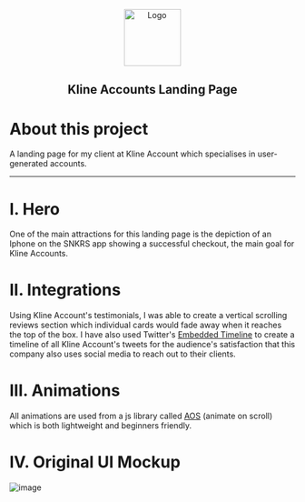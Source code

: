 <p align="center">
  <a href="https://cdn.discordapp.com/attachments/873367287304978462/875194731188088872/logomark.png">
    <img src="https://cdn.discordapp.com/attachments/873367287304978462/875194731188088872/logomark.png" alt="Logo" width="100px">
  </a>
  
  <h2 align="center">Kline Accounts Landing Page</h2>
</p>

# About this project
A landing page for my client at Kline Account which specialises in user-generated accounts.

***
# **I. Hero**

One of the main attractions for this landing page is the depiction of an Iphone on the SNKRS app showing a successful checkout, the main goal for Kline Accounts.

# **II. Integrations**

Using Kline Account's testimonials, I was able to create a vertical scrolling reviews section which individual cards would fade away when it reaches the top of the box. I have also used Twitter's [Embedded Timeline](https://publish.twitter.com/#) to create a timeline of all Kline Account's tweets for the audience's satisfaction that this company also uses social media to reach out to their clients.

# **III. Animations**

All animations are used from a js library called [AOS](https://michalsnik.github.io/aos/) (animate on scroll) which is both lightweight and beginners friendly.

# **IV. Original UI Mockup**

![image](https://cdn.discordapp.com/attachments/873021242540691517/873358008661467146/image0.png)
